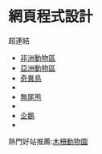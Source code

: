 # 網頁程式設計
超連結
<ul type="corcle">
  <li><a href="africa.html">非洲動物區</a></li>
  <li><a href="asia.html">亞洲動物區</a></li>
  <li><a href="kiwi.html">奇異鳥</a><li>
  <li><a href="koala.html">無尾熊</a><li>
  <li><a href="penguin.html">企鵝</a><li>
</ul>
熱門好站推薦:<a href="http://www.zoo.gov.tw/">木柵動物園</a>
